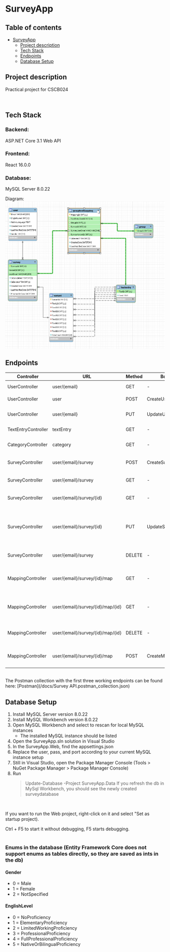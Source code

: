 # SurveyApp

## Table of contents
- [SurveyApp](#surveyapp)
  * [Project description](#project-description)
  * [Tech Stack](#tech-stack)
  * [Endpoints](#endpoints)
  * [Database Setup](#database-setup)

## Project description

Practical project for CSCB024

<br/>

## Tech Stack

### Backend:

ASP.NET Core 3.1 Web API

### Frontend:

React 16.0.0

### Database:

MySQL Server 8.0.22

Diagram:
<img src="https://raw.githubusercontent.com/malaclypse/SurveyApp/main/docs/sql_diagram.png">
<br/>

## Endpoints

| Controller          | URL                               | Method | Body type           | Result type            | Description                                                         | Status      |
|---------------------|-----------------------------------|--------|---------------------|------------------------|---------------------------------------------------------------------|-------------|
| UserController      | user/{email}                      | GET    | -                   | User                   | Get a user by email                                                 | DONE        |
| UserController      | user                              | POST   | CreateUserRequest   | User                   | Create new user record                                              | DONE        |
| UserController      | user/{email}                      | PUT    | UpdateUserRequest   | User                   | Update an existing user record                                      | DONE        |
| TextEntryController | textEntry                         | GET    | -                   | IEnumerable<TextEntry> | Gets a list of all texts                                            | DONE (Samuela) |
| CategoryController  | category                          | GET    | -                   | IEnumerable<Category>  | Gets a list of all categories                                       | DONE (Tsveti) |
| SurveyController    | user/{email}/survey               | POST   | CreateSurveyRequest | Survey                 | Create new survey record                                            | DONE (Samuela) |
| SurveyController    | user/{email}/survey               | GET    | -                   | IEnumerable<Survey>    | Get specific survey by id                                           | DONE (Samuela) |
| SurveyController    | user/{email}/survey/{id}          | GET    | -                   | Survey                 | Get specific survey by id                                           | In progress (Tsveti)|
| SurveyController    | user/{email}/survey/{id}          | PUT    | UpdateSurveyRequest | Survey                 | Updates the survey record, for example when the survey is submitted | In progress (Tsveti) |
| SurveyController    | user/{email}/survey               | DELETE | -                   | Survey                 | Delete survey record                                                | Not started |
| MappingController   | user/{email}/survey/{id}/map      | GET    | -                   | IEnumerable<Mapping>   | Get all category-text mappings for a survey                         | Not started |
| MappingController   | user/{email}/survey/{id}/map/{id} | GET    | -                   | Mapping                | Get a category-text mapping by id                                   | Not started |
| MappingController   | user/{email}/survey/{id}/map/{id} | DELETE | -                   | -                      | Delete a category-text mapping                                      | Not started |
 | MappingController   | user/{email}/survey/{id}/map     | POST   | CreateMappingRequest| -                | Create a category-text mapping                                | Not started |

<br/>
The Postman collection with the first three working endpoints can be found here: [Postman](/docs/Survey API.postman_collection.json)
<br/>

## Database Setup

1. Install MySQL Server version 8.0.22
2. Install MySQL Workbench version 8.0.22
3. Open MySQL Workbench and select to rescan for local MySQL instances
   - The installed MySQL instance should be listed
4. Open the SurveyApp.sln solution in Visual Studio
5. In the SurveyApp.Web, find the appsettings.json
6. Replace the user, pass, and port according to your current MySQL instance setup
7. Still in Visual Studio, open the Package Manager Console (Tools > NuGet Package Manager > Package Manager Console)
8. Run
   > Update-Database -Project SurveyApp.Data
If you refresh the db in MySql Workbench, you should see the newly created surveydatabase
<br/>

If you want to run the Web project, right-click on it and select "Set as startup project).

Ctrl + F5 to start it without debugging, F5 starts debugging.
<br/>
<br/>

### Enums in the database (Entity Framework Core does not support enums as tables directly, so they are saved as ints in the db)

#### Gender
- 0 = Male
- 1 = Female
- 2 = NotSpecified

#### EnglishLevel
- 0 = NoProficiency
- 1 = ElementaryProficiency
- 2 = LimitedWorkingProficiency
- 3 = ProfessionalProficiency
- 4 = FullProfessionalProficiency
- 5 = NativeOrBilingualProficiency

